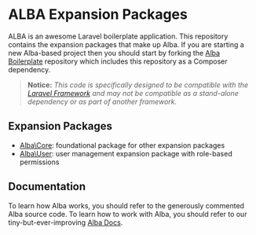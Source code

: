 ALBA Expansion Packages
===

ALBA is an awesome Laravel boilerplate application. This repository contains the expansion packages that make up Alba. If you are starting a new Alba-based project then you should start by forking the [Alba Boilerplate](http://github.com/emersonmedia/Alba-Boilerplate) repository which includes this repository as a Composer dependency.

> **Notice:** _This code is specifically designed to be compatible with the [Laravel Framework](http://laravel.com) and may not be compatible as a stand-alone dependency or as part of another framework._

## Expansion Packages

* [Alba\Core](http://github.com/emersonmedia/Alba/tree/master/src/Alba/Core): foundational package for other expansion packages
* [Alba\User](http://github.com/emersonmedia/Alba/tree/master/src/Alba/User): user management expansion package with role-based permissions

## Documentation

To learn how Alba works, you should refer to the generously commented Alba source code. To learn how to work with Alba, you should refer to our tiny-but-ever-improving [Alba Docs](https://github.com/emersonmedia/alba-docs).
